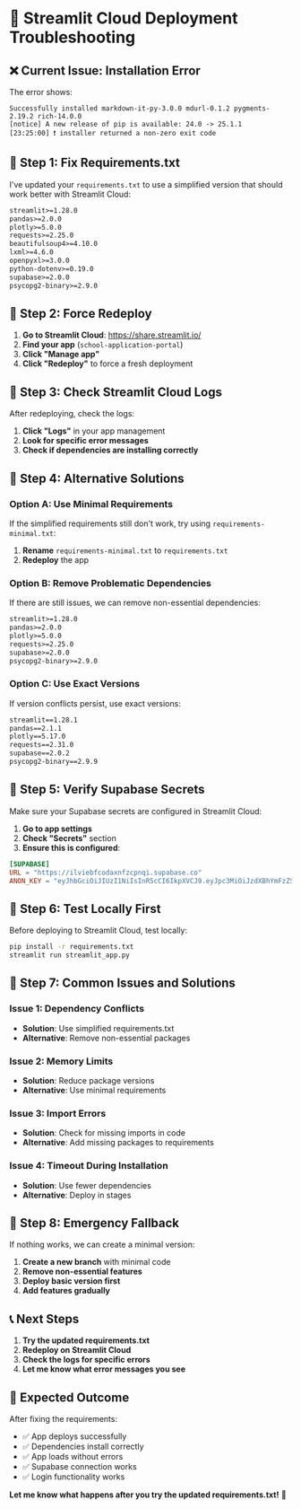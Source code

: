 # 🔧 Streamlit Cloud Deployment Troubleshooting

## ❌ **Current Issue: Installation Error**

The error shows:
```
Successfully installed markdown-it-py-3.0.0 mdurl-0.1.2 pygments-2.19.2 rich-14.0.0
[notice] A new release of pip is available: 24.0 -> 25.1.1
[23:25:00] ❗️ installer returned a non-zero exit code
```

## 🔧 **Step 1: Fix Requirements.txt**

I've updated your `requirements.txt` to use a simplified version that should work better with Streamlit Cloud:

```txt
streamlit>=1.28.0
pandas>=2.0.0
plotly>=5.0.0
requests>=2.25.0
beautifulsoup4>=4.10.0
lxml>=4.6.0
openpyxl>=3.0.0
python-dotenv>=0.19.0
supabase>=2.0.0
psycopg2-binary>=2.9.0
```

## 🔧 **Step 2: Force Redeploy**

1. **Go to Streamlit Cloud**: https://share.streamlit.io/
2. **Find your app** (`school-application-portal`)
3. **Click "Manage app"**
4. **Click "Redeploy"** to force a fresh deployment

## 🔧 **Step 3: Check Streamlit Cloud Logs**

After redeploying, check the logs:

1. **Click "Logs"** in your app management
2. **Look for specific error messages**
3. **Check if dependencies are installing correctly**

## 🔧 **Step 4: Alternative Solutions**

### **Option A: Use Minimal Requirements**
If the simplified requirements still don't work, try using `requirements-minimal.txt`:

1. **Rename** `requirements-minimal.txt` to `requirements.txt`
2. **Redeploy** the app

### **Option B: Remove Problematic Dependencies**
If there are still issues, we can remove non-essential dependencies:

```txt
streamlit>=1.28.0
pandas>=2.0.0
plotly>=5.0.0
requests>=2.25.0
supabase>=2.0.0
psycopg2-binary>=2.9.0
```

### **Option C: Use Exact Versions**
If version conflicts persist, use exact versions:

```txt
streamlit==1.28.1
pandas==2.1.1
plotly==5.17.0
requests==2.31.0
supabase==2.0.2
psycopg2-binary==2.9.9
```

## 🔧 **Step 5: Verify Supabase Secrets**

Make sure your Supabase secrets are configured in Streamlit Cloud:

1. **Go to app settings**
2. **Check "Secrets"** section
3. **Ensure this is configured**:

```toml
[SUPABASE]
URL = "https://ilviebfcodaxnfzcpnqi.supabase.co"
ANON_KEY = "eyJhbGciOiJIUzI1NiIsInR5cCI6IkpXVCJ9.eyJpc3MiOiJzdXBhYmFzZSIsInJlZiI6ImlsdmllYmZjb2RheG5memNwbnFpIiwicm9sZSI6ImFub24iLCJpYXQiOjE3NTIxODYwOTcsImV4cCI6MjA2Nzc2MjA5N30.qhN1e0RtzH6vNMOM26qfBM-qfr3rBfGglFROIDAoZhw"
```

## 🔧 **Step 6: Test Locally First**

Before deploying to Streamlit Cloud, test locally:

```bash
pip install -r requirements.txt
streamlit run streamlit_app.py
```

## 🔧 **Step 7: Common Issues and Solutions**

### **Issue 1: Dependency Conflicts**
- **Solution**: Use simplified requirements.txt
- **Alternative**: Remove non-essential packages

### **Issue 2: Memory Limits**
- **Solution**: Reduce package versions
- **Alternative**: Use minimal requirements

### **Issue 3: Import Errors**
- **Solution**: Check for missing imports in code
- **Alternative**: Add missing packages to requirements

### **Issue 4: Timeout During Installation**
- **Solution**: Use fewer dependencies
- **Alternative**: Deploy in stages

## 🔧 **Step 8: Emergency Fallback**

If nothing works, we can create a minimal version:

1. **Create a new branch** with minimal code
2. **Remove non-essential features**
3. **Deploy basic version first**
4. **Add features gradually**

## 📞 **Next Steps**

1. **Try the updated requirements.txt**
2. **Redeploy on Streamlit Cloud**
3. **Check the logs for specific errors**
4. **Let me know what error messages you see**

## 🎯 **Expected Outcome**

After fixing the requirements:
- ✅ App deploys successfully
- ✅ Dependencies install correctly
- ✅ App loads without errors
- ✅ Supabase connection works
- ✅ Login functionality works

**Let me know what happens after you try the updated requirements.txt!** 🚀 